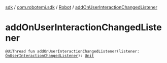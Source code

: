 [sdk](../../index.md) / [com.robotemi.sdk](../index.md) / [Robot](index.md) / [addOnUserInteractionChangedListener](./add-on-user-interaction-changed-listener.md)

# addOnUserInteractionChangedListener

`@UiThread fun addOnUserInteractionChangedListener(listener: `[`OnUserInteractionChangedListener`](../../com.robotemi.sdk.listeners/-on-user-interaction-changed-listener/index.md)`): `[`Unit`](https://kotlinlang.org/api/latest/jvm/stdlib/kotlin/-unit/index.html)